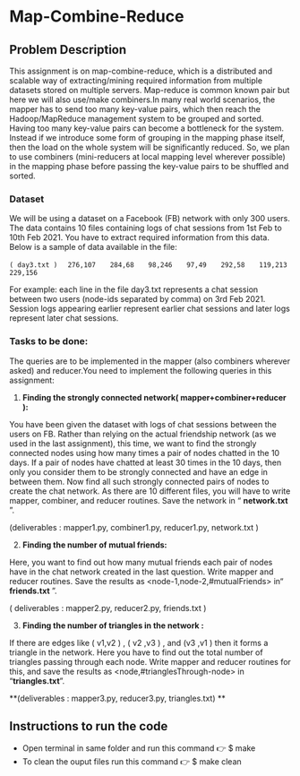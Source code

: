# Map-Combine-Reduce

## Problem Description

This assignment is on map-combine-reduce, which is a distributed and scalable way of extracting/mining required information from multiple datasets stored on multiple servers. Map-reduce is common known pair but here we will also use/make combiners.In many real world scenarios, the mapper has to send too many key-value pairs, which then reach the Hadoop/MapReduce management system to be grouped and sorted. Having too many key-value pairs can become a bottleneck for the system. Instead if we introduce some form of grouping in the mapping phase itself, then the load on the whole system will be significantly reduced. So, we plan to use combiners (mini-reducers at local mapping level wherever possible) in the mapping phase before passing the key-value pairs to be shuffled and sorted.

### Dataset

We will be using a dataset on a Facebook (FB) network with only  300 users. The data contains 10 files containing logs of chat sessions from 1st Feb to 10th Feb 2021. You have to extract required information from this data. Below is a sample of data available in the file:

` ( day3.txt ) `
`   276,107 `
`    284,68 `
`    98,246 `
`    97,49 `
`    292,58 `
`    119,213 `
`    229,156  `

For example: each line in the file day3.txt represents a chat session between two users (node-ids separated by comma) on 3rd Feb 2021. Session logs appearing earlier represent earlier chat sessions and later logs represent later chat sessions.

### Tasks to be done:

The queries are to be implemented in the mapper (also combiners wherever asked) and reducer.You need to implement the following queries in this assignment:

1. **Finding the strongly connected network( mapper+combiner+reducer ):**

You have been given the dataset with logs of chat sessions between the users on FB. Rather than relying on the actual friendship network (as we used in the last assignment), this time, we want to find the strongly connected nodes using how many times a pair of nodes chatted in the 10 days. If a pair of nodes have chatted at least 30 times in the 10 days, then only you consider them to be strongly connected and have an edge in between them. Now find all such strongly connected pairs of nodes to create the chat network. As there are 10 different files, you will have to write mapper, combiner, and reducer routines. Save the network in “ **network.txt** ”.

(deliverables :  mapper1.py, combiner1.py, reducer1.py, network.txt )

2. **Finding the number of mutual friends:**

Here, you want to find out how many mutual friends each pair of nodes have in the chat network created in the last question. Write mapper and reducer routines. Save the results as <node-1,node-2,#mutualFriends> in“ **friends.txt** ”. 

( deliverables : mapper2.py, reducer2.py, friends.txt )

3. **Finding the number of triangles in the network :**

If there are edges like (  v1,v2 ) , ( v2 ,v3 ) , and (v3 ,v1 )  then it forms a triangle in the network. Here you have to find out the total number of triangles passing through each node. Write mapper and reducer routines for this, and save the results as <node,#trianglesThrough-node> in “**triangles.txt**”.

**(deliverables :  mapper3.py, reducer3.py, triangles.txt) **


## Instructions to run the code

- Open terminal in same folder and run this command :point_right: $ make
- To clean the ouput files run this command :point_right: $ make clean
 
